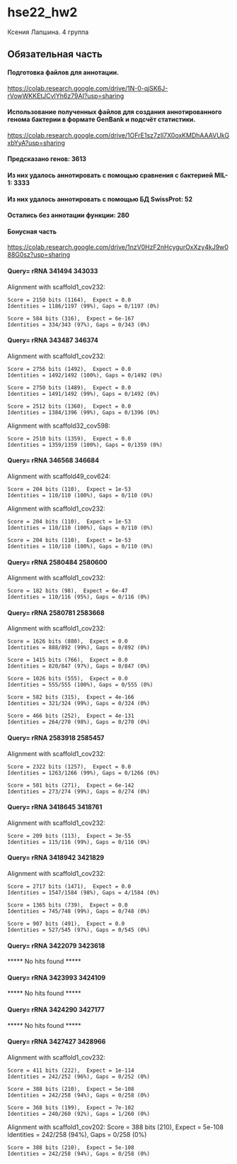 # hse22_hw2
Ксения Лапшина.
4 группа

## Обязательная часть

#### Подготовка файлов для аннотации.
https://colab.research.google.com/drive/1N-0-qjSK6J-rVowWKKEtJCvIYh6z79AI?usp=sharing

#### Использование полученных файлов для создания аннотированного генома бактерии в формате GenBank и подсчёт статистики.
https://colab.research.google.com/drive/1OFrE1sz7zIl7X0oxKMDhAAAVUkGxbYyA?usp=sharing

#### Предсказано генов: 3613
#### Из них удалось аннотировать с помощью сравнения с бактерией MIL-1: 3333
#### Из них удалось аннотировать с помощью БД SwissProt: 52
#### Остались без аннотации функции: 280

#### Бонусная часть
https://colab.research.google.com/drive/1nzV0HzF2nHcygurOxXzy4kJ9w088G0sz?usp=sharing

#### Query= rRNA 341494 343033
Alignment with scaffold1_cov232:

    Score = 2150 bits (1164),  Expect = 0.0
    Identities = 1186/1197 (99%), Gaps = 0/1197 (0%)
    
    Score = 584 bits (316),  Expect = 6e-167
    Identities = 334/343 (97%), Gaps = 0/343 (0%)
    
#### Query= rRNA 343487 346374
Alignment with scaffold1_cov232:

    Score = 2756 bits (1492),  Expect = 0.0
    Identities = 1492/1492 (100%), Gaps = 0/1492 (0%)
    
    Score = 2750 bits (1489),  Expect = 0.0
    Identities = 1491/1492 (99%), Gaps = 0/1492 (0%)
    
    Score = 2512 bits (1360),  Expect = 0.0
    Identities = 1384/1396 (99%), Gaps = 0/1396 (0%)
    
Alignment with scaffold32_cov598:
 
    Score = 2510 bits (1359),  Expect = 0.0
    Identities = 1359/1359 (100%), Gaps = 0/1359 (0%)
 
#### Query= rRNA 346568 346684
Alignment with scaffold49_cov624:

    Score = 204 bits (110),  Expect = 1e-53
    Identities = 110/110 (100%), Gaps = 0/110 (0%)

Alignment with scaffold1_cov232:

    Score = 204 bits (110),  Expect = 1e-53
    Identities = 110/110 (100%), Gaps = 0/110 (0%)
    
    Score = 204 bits (110),  Expect = 1e-53
    Identities = 110/110 (100%), Gaps = 0/110 (0%)
    
#### Query= rRNA 2580484 2580600
Alignment with scaffold1_cov232:

    Score = 182 bits (98),  Expect = 6e-47
    Identities = 110/116 (95%), Gaps = 0/116 (0%)
    
#### Query= rRNA 2580781 2583668
Alignment with scaffold1_cov232:

    Score = 1626 bits (880),  Expect = 0.0
    Identities = 888/892 (99%), Gaps = 0/892 (0%)
    
    Score = 1415 bits (766),  Expect = 0.0
    Identities = 820/847 (97%), Gaps = 0/847 (0%)
    
    Score = 1026 bits (555),  Expect = 0.0
    Identities = 555/555 (100%), Gaps = 0/555 (0%)
    
    Score = 582 bits (315),  Expect = 4e-166
    Identities = 321/324 (99%), Gaps = 0/324 (0%)
    
    Score = 466 bits (252),  Expect = 4e-131
    Identities = 264/270 (98%), Gaps = 0/270 (0%)
    
#### Query= rRNA 2583918 2585457
Alignment with scaffold1_cov232:

    Score = 2322 bits (1257),  Expect = 0.0
    Identities = 1263/1266 (99%), Gaps = 0/1266 (0%)
    
    Score = 501 bits (271),  Expect = 6e-142
    Identities = 273/274 (99%), Gaps = 0/274 (0%)

#### Query= rRNA 3418645 3418761
Alignment with scaffold1_cov232:

    Score = 209 bits (113),  Expect = 3e-55
    Identities = 115/116 (99%), Gaps = 0/116 (0%)

#### Query= rRNA 3418942 3421829
Alignment with scaffold1_cov232:

    Score = 2717 bits (1471),  Expect = 0.0
    Identities = 1547/1584 (98%), Gaps = 4/1584 (0%)
    
    Score = 1365 bits (739),  Expect = 0.0
    Identities = 745/748 (99%), Gaps = 0/748 (0%)
    
    Score = 907 bits (491),  Expect = 0.0
    Identities = 527/545 (97%), Gaps = 0/545 (0%)

#### Query= rRNA 3422079 3423618
***** No hits found *****

#### Query= rRNA 3423993 3424109
***** No hits found *****

#### Query= rRNA 3424290 3427177
***** No hits found *****

#### Query= rRNA 3427427 3428966
Alignment with scaffold1_cov232:

    Score = 411 bits (222),  Expect = 1e-114
    Identities = 242/252 (96%), Gaps = 0/252 (0%)
    
    Score = 388 bits (210),  Expect = 5e-108
    Identities = 242/258 (94%), Gaps = 0/258 (0%)
    
    Score = 368 bits (199),  Expect = 7e-102
    Identities = 240/260 (92%), Gaps = 1/260 (0%)
    
Alignment with scaffold1_cov202:
    Score = 388 bits (210),  Expect = 5e-108
    Identities = 242/258 (94%), Gaps = 0/258 (0%)
    
    Score = 388 bits (210),  Expect = 5e-108
    Identities = 242/258 (94%), Gaps = 0/258 (0%)
